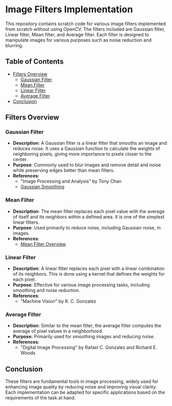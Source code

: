# Image Filters Implementation

This repository contains scratch code for various image filters implemented from scratch without using OpenCV. The filters included are Gaussian filter, Linear filter, Mean filter, and Average filter. Each filter is designed to manipulate images for various purposes such as noise reduction and blurring.

## Table of Contents
- [Filters Overview](#filters-overview)
  - [Gaussian Filter](#gaussian-filter)
  - [Mean Filter](#mean-filter)
  - [Linear Filter](#linear-filter)
  - [Average Filter](#average-filter)
- [Conclusion](#conclusion)

## Filters Overview

### Gaussian Filter
- **Description**: A Gaussian filter is a linear filter that smooths an image and reduces noise. It uses a Gaussian function to calculate the weights of neighboring pixels, giving more importance to pixels closer to the center.
- **Purpose**: Commonly used to blur images and remove detail and noise while preserving edges better than mean filters.
- **References**: 
  - "Image Processing and Analysis" by Tony Chan
  - [Gaussian Smoothing](https://homepages.inf.ed.ac.uk/rbf/HIPR2/gsmooth.htm) 

### Mean Filter
- **Description**: The mean filter replaces each pixel value with the average of itself and its neighbors within a defined area. It is one of the simplest linear filters.
- **Purpose**: Used primarily to reduce noise, including Gaussian noise, in images.
- **References**:
  - [Mean Filter Overview](https://bioimagebook.github.io/chapters/2-processing/4-filters/filters.html) 

### Linear Filter
- **Description**: A linear filter replaces each pixel with a linear combination of its neighbors. This is done using a kernel that defines the weights for each pixel.
- **Purpose**: Effective for various image processing tasks, including smoothing and noise reduction.
- **References**:
  - "Machine Vision" by R. C. Gonzalez 

### Average Filter
- **Description**: Similar to the mean filter, the average filter computes the average of pixel values in a neighborhood.
- **Purpose**: Primarily used for smoothing images and reducing noise.
- **References**:
  - "Digital Image Processing" by Rafael C. Gonzalez and Richard E. Woods

## Conclusion

These filters are fundamental tools in image processing, widely used for enhancing image quality by reducing noise and improving visual clarity. Each implementation can be adapted for specific applications based on the requirements of the task at hand.
